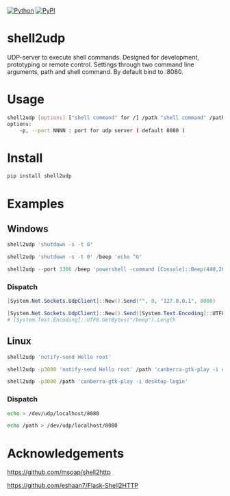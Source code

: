[![Python](https://img.shields.io/pypi/pyversions/shell2udp.svg)](https://badge.fury.io/py/shell2udp)
[![PyPI](https://badge.fury.io/py/shell2udp.svg)](https://badge.fury.io/py/shell2udp)

# shell2udp
UDP-server to execute shell commands. Designed for development, prototyping or remote control. Settings through two command line arguments, path and shell command. By default bind to :8080.

# Usage

```bash
shell2udp [options] ["shell command" for /] /path "shell command" /path2 "shell command2" ...
options:
    -p, --port NNNN : port for udp server ( default 8080 )
```

# Install

```bash
pip install shell2udp
```

# Examples

## Windows

```powershell
shell2udp 'shutdown -s -t 0'
```

```powershell
shell2udp 'shutdown -s -t 0' /beep 'echo ^G'
```

```powershell
shell2udp --port 3306 /beep 'powershell -command [Console]::Beep(440,2000)'
```

### Dispatch

```powershell
[System.Net.Sockets.UdpClient]::New().Send("", 0, "127.0.0.1", 8080)
```

```powershell
[System.Net.Sockets.UdpClient]::New().Send([System.Text.Encoding]::UTF8.GetBytes("/beep"), 5, "127.0.0.1", 8080)
# [System.Text.Encoding]::UTF8.GetBytes("/beep").Length
```

## Linux

```bash
shell2udp 'notify-send Hello root'
```


```bash
shell2udp -p3000 'notify-send Hello root' /path 'canberra-gtk-play -i desktop-login'
```

```bash
shell2udp -p3000 /path 'canberra-gtk-play -i desktop-login'
```

### Dispatch

```bash
echo > /dev/udp/localhost/8080
```

```bash
echo /path > /dev/udp/localhost/8080
```

# Acknowledgements

https://github.com/msoap/shell2http

https://github.com/eshaan7/Flask-Shell2HTTP
